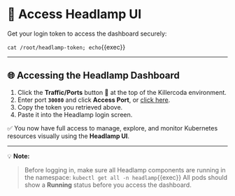 # 🔑 Access Headlamp UI

Get your login token to access the dashboard securely:

`cat /root/headlamp-token; echo`{{exec}}

---

## 🌐 Accessing the Headlamp Dashboard

1. Click the **Traffic/Ports** button 🔗 at the top of the Killercoda environment.
2. Enter port **`30080`** and click **Access Port**, or [click here]({{TRAFFIC_HOST1_30080}}).
3. Copy the token you retrieved above.
4. Paste it into the Headlamp login screen.

✅ You now have full access to manage, explore, and monitor Kubernetes resources visually using the **Headlamp UI**.

---

💡 **Note:**

> Before logging in, make sure all Headlamp components are running in the namespace:
>`kubectl get all -n headlamp`{{exec}}
> All pods should show a **Running** status before you access the dashboard.


